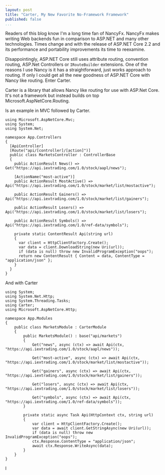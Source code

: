 ```yaml
---
layout: post  
title: "Carter, My New Favorite No-Framework Framework"
published: false
...
```


Readers of this blog know I'm a long time fan of NancyFx. NancyFx makes writing Web backends fun in comparison to ASP.NET and many other technologies. Times change and with the release of ASP.NET Core 2.2 and its performance and portability improvements its time to reexamine.

Disappointingly, ASP.NET Core still uses attribute routing, convention routing, ASP.Net Controllers or `IRouteBuilder` extensions. One of the reasons I use Nancy is it has a straightforward, just works approach to routing. If only I could get all the new goodness of ASP.NET Core with Nancy like routing. Enter Carter.

Carter is a library that allows Nancy like routing for use with ASP.Net Core. It's not a framework but instead builds on top  Microsoft.AspNetCore.Routing.

Is an example in MVC followed by Carter.

```
using Microsoft.AspNetCore.Mvc;
using System;
using System.Net;

namespace App.Controllers
{
  [ApiController]
  [Route("api/[controller]/[action]")]
  public class MarketsController : ControllerBase
  {
    public ActionResult News() => Get("https://api.iextrading.com/1.0/stock/aapl/news");

    [ActionName("most-active")]
    public ActionResult MostActive() => Api("https://api.iextrading.com/1.0/stock/market/list/mostactive");

    public ActionResult Gainers() => Api("https://api.iextrading.com/1.0/stock/market/list/gainers");

    public ActionResult Losers() => Api("https://api.iextrading.com/1.0/stock/market/list/losers");

    public ActionResult Symbols() => Api("https://api.iextrading.com/1.0/ref-data/symbols");

    private static ContentResult Api(string url)
    {
      var client = HttpClientFactory.Create();
      var data = client.DownloadString(new Uri(url));
      if (data is null) throw new InvalidProgramException("oops");
      return new ContentResult { Content = data, ContentType = "application/json" };
    }
  }
}
```
 And with Carter
```
using System;
using System.Net.Http;
using System.Threading.Tasks;
using Carter;
using Microsoft.AspNetCore.Http;

namespace App.Modules
{
    public class MarketsModule : CarterModule
    {
        public MarketsModule() : base("api/markets")
        {
            Get("news", async (ctx) => await Api(ctx, "https://api.iextrading.com/1.0/stock/aapl/news"));

            Get("most-active", async (ctx) => await Api(ctx, "https://api.iextrading.com/1.0/stock/market/list/mostactive"));

            Get("gainers", async (ctx) => await Api(ctx, "https://api.iextrading.com/1.0/stock/market/list/gainers"));

            Get("losers", async (ctx) => await Api(ctx, "https://api.iextrading.com/1.0/stock/market/list/losers"));

            Get("symbols", async (ctx) => await Api(ctx, "https://api.iextrading.com/1.0/ref-data/symbols"));
        }

        private static async Task Api(HttpContext ctx, string url)
        {
            var client = HttpClientFactory.Create();
            var data = await client.GetStringAsync(new Uri(url));
            if (data is null) throw new InvalidProgramException("oops");
            ctx.Response.ContentType = "application/json";
            await ctx.Response.WriteAsync(data);
        }
    }
}
```

I
